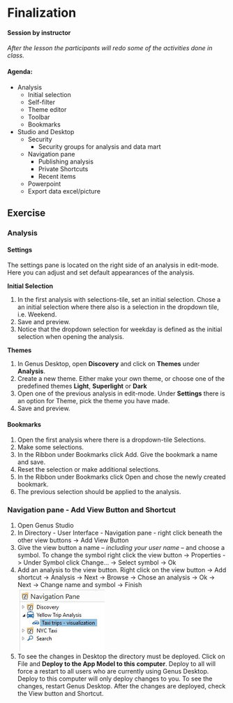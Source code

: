 # Finalization 

#### Session by instructor

_After the lesson the participants will redo some of the activities done in class._

#### Agenda:

- Analysis
    - Initial selection
    - Self-filter
    - Theme editor
    - Toolbar
    - Bookmarks
- Studio and Desktop
    - Security 
        - Security groups for analysis and data mart
    - Navigation pane
        - Publishing analysis 
        - Private Shortcuts
	    - Recent items
    - Powerpoint
    - Export data excel/picture

## Exercise
	
### Analysis 

#### Settings 
The settings pane is located on the right side of an analysis in edit-mode. Here you can adjust and set default appearances of the analysis.

**Initial Selection**
1. In the first analysis with selections-tile, set an initial selection. Chose a an initial selection where there also is a selection in the dropdown tile, i.e. Weekend.  
2. Save and preview. 
3. Notice that the dropdown selection for weekday is defined as the initial selection when opening the analysis.  

**Themes**
1. In Genus Desktop, open **Discovery** and click on **Themes** under **Analysis**. 
2. Create a new theme. Either make your own theme, or choose one of the predefined themes **Light**, **Superlight** or **Dark**
3. Open one of the previous analysis in edit-mode. Under **Settings** there is an option for Theme, pick the theme you have made. 
4. Save and preview. 

#### Bookmarks 

1. Open the first analysis where there is a dropdown-tile Selections. 
2. Make some selections.
3. In the Ribbon under Bookmarks click Add. Give the bookmark a name and save. 
4. Reset the selection or make additional selections.
5. In the Ribbon under Bookmarks click Open and chose the newly created bookmark. 
6. The previous selection should be applied to the analysis.

### Navigation pane - Add View Button and Shortcut

1. Open Genus Studio 
2. In Directory - User Interface - Navigation pane - right click beneath the other view buttons -> Add View Button
3. Give the view button a name – _including your user name_ – and choose a symbol. To change the symbol right click the view button -> Properties -> Under Symbol click Change... -> Select symbol -> Ok
4. Add an analysis to the view button. Right click on the view button -> Add shortcut -> Analysis -> Next -> Browse -> Chose an analysis -> Ok -> Next -> Change name and symbol -> Finish  
   ![Navigation_pane_w_analysis](media/Navigation_pane_w_analysis.jpg) 
5. To see the changes in Desktop the directory must be deployed. Click on File and **Deploy to the App Model to this computer**. Deploy to all will force a restart to all users who are currently using Genus Desktop. Deploy to this computer will only deploy changes to you. To see the changes, restart Genus Desktop. After the changes are deployed, check the View button and Shortcut.

